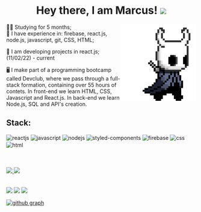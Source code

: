 

<h1 align="center">Hey there, I am Marcus! <img src="https://media.giphy.com/media/hvRJCLFzcasrR4ia7z/giphy.gif" width="35"></h1>
<img src="https://raw.githubusercontent.com/TanZng/TanZng/master/assets/hollor_knight3.gif" align='right' width="200"/>

👨‍💻 Studying for 5 months; <br/>
📖 I have experience in: firebase, react.js, node.js, javascript, git, CSS, HTML; <br/>

📄 I am developing projects in react.js; (11/02/22) - current<br/>


🖥️ I make part of a programming bootcamp called Devclub, where we pass through a full-stack formation, containing over 55 hours of contets. In front-end we learn HTML, CSS, Javascript and React.js. In back-end we learn Node.js, SQL and API's creation. <br>
     
      
<h2 width="25">Stack:</h2> 
<div>
    <img align="center" alt="reactjs" max-width="100%" src="https://camo.githubusercontent.com/268ac512e333b69600eb9773a8f80b7a251f4d6149642a50a551d4798183d621/68747470733a2f2f696d672e736869656c64732e696f2f62616467652f52656163742d3230323332413f7374796c653d666f722d7468652d6261646765266c6f676f3d7265616374266c6f676f436f6c6f723d363144414642">
    <img align="center" alt="javascript" max-width="100%" src="https://camo.githubusercontent.com/9d07c04bdd98c662d5df9d4e1cc1de8446ffeaebca330feb161f1fb8e1188204/68747470733a2f2f696d672e736869656c64732e696f2f62616467652f4a6176615363726970742d4637444631453f7374796c653d666f722d7468652d6261646765266c6f676f3d6a617661736372697074266c6f676f436f6c6f723d626c61636b">
   <img align="center" alt="nodejs" max-width="100%" src="https://camo.githubusercontent.com/dfc69d704694f22168bea3d84584663777fa5301dcad5bbcb5459b336da8d554/68747470733a2f2f696d672e736869656c64732e696f2f62616467652f4e6f64652e6a732d3433383533443f7374796c653d666f722d7468652d6261646765266c6f676f3d6e6f64652e6a73266c6f676f436f6c6f723d7768697465">
   <img align="center" alt="styled-components" max-width="100%"                                     src="https://camo.githubusercontent.com/41326de293d3848e2ab0f29bf1680427128757fe6b586ceddf1097cb4eeb5ff7/68747470733a2f2f696d672e736869656c64732e696f2f62616467652f7374796c65642d2d636f6d706f6e656e74732d4442373039333f7374796c653d666f722d7468652d6261646765266c6f676f3d7374796c65642d636f6d706f6e656e7473266c6f676f436f6c6f723d7768697465">
   <img align="center" alt="firebase" max-width="100%" src="https://camo.githubusercontent.com/5eb51cb55e0d138aec3f0a4c2bc9912302385bbb30abad337d2353c0139c19cd/68747470733a2f2f696d672e736869656c64732e696f2f62616467652f46697265626173652d4632394430433f7374796c653d666f722d7468652d6261646765266c6f676f3d6669726562617365266c6f676f436f6c6f723d7768697465">
   <img align="center" alt="css" max-width="100%" src="https://camo.githubusercontent.com/3a0f693cfa032ea4404e8e02d485599bd0d192282b921026e89d271aaa3d7565/68747470733a2f2f696d672e736869656c64732e696f2f62616467652f435353332d3135373242363f7374796c653d666f722d7468652d6261646765266c6f676f3d63737333266c6f676f436f6c6f723d7768697465">
   <img align="center" alt="html" max-width="100%" src="https://camo.githubusercontent.com/60155f4543422e46101b7edb0fc701c872d9190b23dc33cb47bd1ac15d80dec1/68747470733a2f2f696d672e736869656c64732e696f2f62616467652f48544d4c2d3233393132303f7374796c653d666f722d7468652d6261646765266c6f676f3d68746d6c35266c6f676f436f6c6f723d7768697465">
  </div>
<br>
<br>
<br>
<div>
  <a href="https://github.com/marcusvinicius0">
  <img height="180em" src="https://github-readme-stats.vercel.app/api?username=marcusvinicius0&show_icons=true&theme=dracula&include_all_commits=true&count_private=true"/>
  <img height="215em" src="https://github-readme-stats.vercel.app/api/top-langs/?username=marcusvinicius0&layout=compact&langs_count=7&theme=dracula"/>
 </div>
<br>  
<br>

<div>
   <a href="https://www.linkedin.com/in/marcus-vinicius-santos-7664a0227/" target="_blank"><img src="https://img.shields.io/badge/-LinkedIn-%230077B5?style=for-the-badge&logo=linkedin&logoColor=white" target="_blank"></a> 
   <a href="https://instagram.com/marcusbegh" target="_blank"><img src="https://img.shields.io/badge/-Instagram-%23E4405F?style=for-the-badge&logo=instagram&logoColor=white" target="_blank"></a>
   <a href="https://wa.me/5534988685919" target="_blank"><img src="https://img.shields.io/badge/WhatsApp-25D366?style=for-the-badge&logo=whatsapp&logoColor=white">
</div>
      
![github graph](https://activity-graph.herokuapp.com/graph?username=marcusvinicius0&theme=react-dark)
